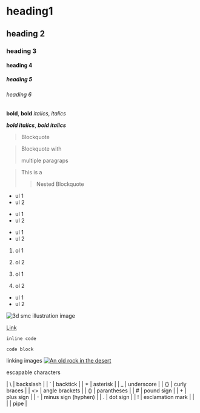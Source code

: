 # heading1
## heading 2
### heading 3
#### heading 4
##### heading 5
###### heading 6

**bold**, __bold__
_italics_, *italics* 


***bold italics***, ___bold italics___

> Blockquote

> Blockquote with
> 
> multiple paragraps

> This is a 
> 
>> Nested Blockquote

- ul 1
- ul 2

* ul 1
* ul 2

+ ul 1
+ ul 2

1. ol 1
2. ol 2

1. ol 1
2. ol 2
  - ul 1
  - ul 2

![3d smc illustration image](https://smc181002.github.io/assets/smc_cropped.png)

[Link](https://smc181002.github.io/)

`inline code`

```
code block
```

linking images
[![An old rock in the desert](/assets/images/shiprock.jpg "Shiprock, New Mexico by Beau Rogers")](https://www.flickr.com/photos/beaurogers/31833779864/in/photolist-Qv3rFw-34mt9F-a9Cmfy-5Ha3Zi-9msKdv-o3hgjr-hWpUte-4WMsJ1-KUQ8N-deshUb-vssBD-6CQci6-8AFCiD-zsJWT-nNfsgB-dPDwZJ-bn9JGn-5HtSXY-6CUhAL-a4UTXB-ugPum-KUPSo-fBLNm-6CUmpy-4WMsc9-8a7D3T-83KJev-6CQ2bK-nNusHJ-a78rQH-nw3NvT-7aq2qf-8wwBso-3nNceh-ugSKP-4mh4kh-bbeeqH-a7biME-q3PtTf-brFpgb-cg38zw-bXMZc-nJPELD-f58Lmo-bXMYG-bz8AAi-bxNtNT-bXMYi-bXMY6-bXMYv)

escapable characters

| \\ | backslash |
| \` | backtick  |
| \* | asterisk  | 
| \_ | underscore | 
| \{\} | curly braces |
| \<\> | angle brackets |
| \(\) | parantheses |
| \# | pound sign | 
| \+ | plus sign | 
| \- | minus sign (hyphen) | 
| \. | dot sign | 
| \! | exclamation mark |
| \| | pipe |
